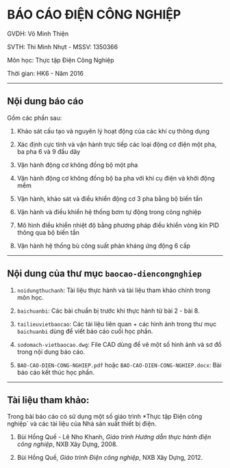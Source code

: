 # BÁO CÁO ĐIỆN CÔNG NGHIỆP

GVDH: Võ Minh Thiện

SVTH: Thi Minh Nhựt - MSSV: 1350366

Môn học: Thực tập Điện Công Nghiệp

Thời gian: HK6 - Năm 2016

- - -

## Nội dung báo cáo

Gồm các phần sau:

1. Khảo sát cấu tạo và nguyên lý hoạt động của các khí cụ thông dụng

2. Xác định cực tính và vận hành trực tiếp các loại động cơ điện một pha,
ba pha 6 và 9 đầu dây

3. Vận hành động cơ không đồng bộ một pha

4. Vận hành động cơ không đồng bộ ba pha với khí cụ điện và khởi động mềm

5. Vận hành, khảo sát và điều khiển động cơ 3 pha bằng bộ biến tần

6. Vận hành và điều khiển hệ thống bơm tự động trong công nghiệp

7. Mô hình điều khiển nhiệt độ bằng phương pháp điều khiển vòng kín PID thông qua 
bộ biến tần

8. Vận hành hệ thống bù công suất phản kháng ứng động 6 cấp

- - -

## Nội dung của thư mục `baocao-diencongnghiep`

1. `noidungthuchanh`: Tài liệu thực hành và tài liệu tham khảo chính trong môn học.

2. `baichuanbi`: Các bài chuẩn bị trước khi thực hành từ bài 2 - bài 8.

3. `tailieuvietbaocao`: Các tài liệu liên quan + các hình ảnh trong thư mục `baichuanbi` dùng để viết báo cáo cuối học phần.

4. `sodomach-vietbaocao.dwg`: File CAD dùng để vẽ một số hình ảnh và sơ đồ trong nội dung báo cáo.

5. `BAO-CAO-DIEN-CONG-NGHIEP.pdf` hoặc `BAO-CAO-DIEN-CONG-NGHIEP.docx`: Bài báo cáo kết thúc học phần.

- - -

## Tài liệu tham khảo: 

Trong bài báo cáo có sử dụng một số giáo trình *Thực tập Điện công nghiệp` và các tài liệu của Nhà sản xuất thiết bị điện.

1. Bùi Hồng Quế - Lê Nho Khanh, *Giáo trình Hướng dẫn thực hành điện công nghiệp*, NXB Xây Dựng, 2008.

2. Bùi Hồng Quế, *Giáo trình Điện công nghiệp*, NXB Xây Dựng, 2012.



